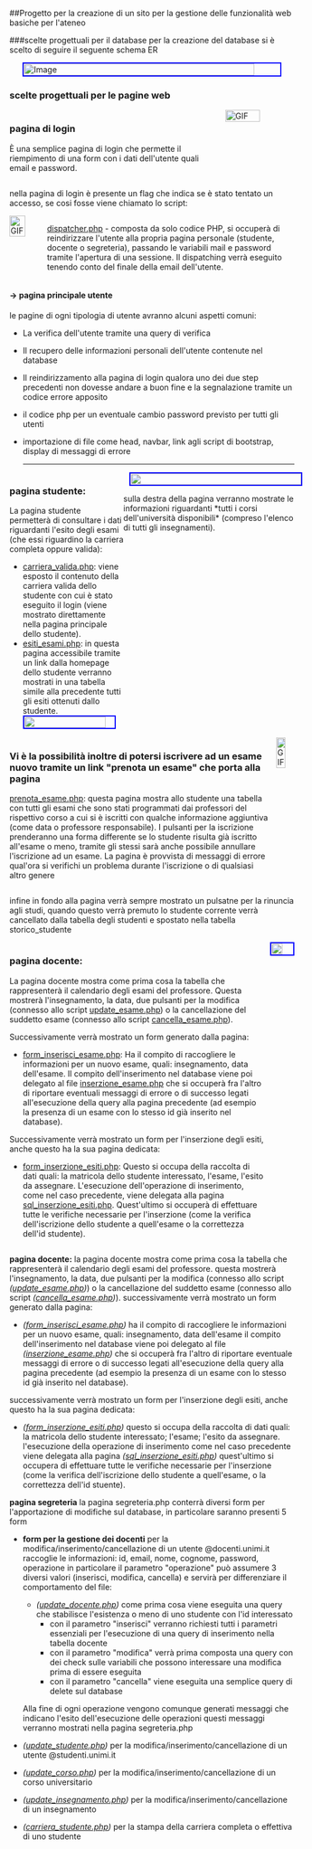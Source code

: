 ##Progetto per la creazione di un sito per la gestione delle funzionalità web basiche per l'ateneo

###scelte progettuali per il database
per la creazione del database si è scelto di seguire il seguente schema ER
<div style="display: flex; justify-content: center;">
    <img src="../media/diagramma.png" alt="Image" style="width: 90%;border: 2px solid blue;">
</div>

<h3>scelte progettuali per le pagine web</h3>
<div style="display: flex; align-items: flex-start;">
    <div style="flex-grow: 1;">
        <h3>pagina di login</h3>
        <p>È una semplice pagina di login che permette il riempimento di una form con i dati dell'utente 
        quali email e password.</p>
    </div>
    <img src="../media/login.gif" alt="GIF" style="margin-left: 10px; width: 50%">
</div>

nella pagina di login è presente un flag che indica se è stato tentato un accesso, se cosi fosse viene chiamato lo script:

<div style="display: flex; align-items: flex-start;">
    <img src="../media/login_tutti.gif" alt="GIF" style="margin-right: 10px; width: 50%">
    <div style="flex-grow: 1;">
        <p>
            <a href="dispatcher.php">dispatcher.php</a> - composta da solo codice PHP, si occuperà di reindirizzare l'utente alla propria pagina personale (studente, docente o segreteria), passando le variabili mail e password tramite l'apertura di una sessione.
            Il dispatching verrà eseguito tenendo conto del finale della email dell'utente.
        </p>
    </div>
</div>


#### -> pagina principale utente
le pagine di ogni tipologia di utente avranno alcuni aspetti comuni:
- La verifica dell'utente tramite una query di verifica
- Il recupero delle informazioni personali dell'utente contenute nel database
- Il reindirizzamento alla pagina di login qualora uno dei due step precedenti non dovesse andare a buon fine e la segnalazione tramite un codice errore apposito
- il codice php per un eventuale cambio password previsto per tutti gli utenti
- importazione di file come head, navbar, link agli script di bootstrap, display di messaggi di errore
  
  <hr style="color: blue; border-width: 2px;">


<div style="display: flex; align-items: flex-start;">
    <div style="flex-basis: 40%;">
        <h3>pagina studente:</h3>
        <p>La pagina studente permetterà di consultare i dati riguardanti l'esito degli esami (che essi riguardino la carriera completa oppure valida):</p>
        <ul>
            <li><a href="carriera_valida.php">carriera_valida.php</a>: viene esposto il contenuto della carriera valida dello studente con cui è stato eseguito il login (viene mostrato direttamente nella pagina principale dello studente).</li>
            <li><a href="esiti_esami.php">esiti_esami.php</a>: in questa pagina accessibile tramite un link dalla homepage dello studente verranno mostrati in una tabella simile alla precedente tutti gli esiti ottenuti dallo studente.
                <img src="../media/esiti_esami.png" style="width: 90%; border: 2px solid blue;">
            </li>
        </ul>
    </div>
    <div style="flex-basis: 60%;">
        <img src="../media/studente_homepage.png" style="margin-left: 10px; width: 100%; border: 2px solid blue;">
        <p>sulla destra della pagina verranno mostrate le informazioni riguardanti *tutti i corsi dell'università disponibili* (compreso l'elenco di tutti gli insegnamenti).</p>
    </div>
</div>



<div style="display: flex; align-items: flex-start;">
    <div style="flex-grow: 1;">
        <h3>Vi è la possibilità inoltre di potersi iscrivere ad un esame nuovo tramite un link "prenota un esame" che porta alla pagina</h3>
        <p><a href="prenota_esame.php">prenota_esame.php</a>: 
        questa pagina mostra allo studente una tabella con tutti gli esami che sono stati programmati dai professori del rispettivo corso a cui si è iscritti con qualche informazione aggiuntiva (come data o professore responsabile). I pulsanti per la iscrizione prenderanno una forma differente se lo studente risulta già iscritto all'esame o meno, tramite gli stessi sarà anche possibile annullare l'iscrizione ad un esame. La pagina è provvista di messaggi di errore qual'ora si verifichi un problema durante l'iscrizione o di qualsiasi altro genere
    </div>
    <img src="../media/prenota_esame.gif" alt="GIF" style="margin-left: 10px; width: 50%">
</div>

infine in fondo alla pagina verrà sempre mostrato un pulsatne per la rinuncia agli studi, quando questo verrà premuto lo studente corrente verrà cancellato dalla tabella degli studenti e spostato nella tabella storico_studente

<div style="display: flex; align-items: flex-start;">
    <div style="flex-grow: 1;">
        <h3>pagina docente:</h3>
        <p>La pagina docente mostra come prima cosa la tabella che rappresenterà il calendario degli esami del professore.
        Questa mostrerà l'insegnamento, la data, due pulsanti per la modifica (connesso allo script <a href="update_esame.php">update_esame.php</a>) o la cancellazione del suddetto esame (connesso allo script <a href="cancella_esame.php">cancella_esame.php</a>).</p>
        <p>Successivamente verrà mostrato un form generato dalla pagina:</p>
        <ul>
            <li><a href="form_inserisci_esame.php">form_inserisci_esame.php</a>: Ha il compito di raccogliere le informazioni per un nuovo esame, quali: insegnamento, data dell'esame.
            Il compito dell'inserimento nel database viene poi delegato al file <a href="inserzione_esame.php">inserzione_esame.php</a> che si occuperà fra l'altro di riportare eventuali messaggi di errore o di successo legati all'esecuzione della query alla pagina precedente (ad esempio la presenza di un esame con lo stesso id già inserito nel database).</li>
        </ul>
        <p>Successivamente verrà mostrato un form per l'inserzione degli esiti, anche questo ha la sua pagina dedicata:</p>
        <ul>
            <li><a href="form_inserzione_esiti.php">form_inserzione_esiti.php</a>: Questo si occupa della raccolta di dati quali: la matricola dello studente interessato, l'esame, l'esito da assegnare.
            L'esecuzione dell'operazione di inserimento, come nel caso precedente, viene delegata alla pagina <a href="sql_inserzione_esiti.php">sql_inserzione_esiti.php</a>.
            Quest'ultimo si occuperà di effettuare tutte le verifiche necessarie per l'inserzione (come la verifica dell'iscrizione dello studente a quell'esame o la correttezza dell'id studente).</li>
        </ul>
    </div>
    <img src="../media/docente_homepage.png" style="margin-left: 10px; width: 50%; border: 2px solid blue">
</div>

**pagina docente:**
la pagina docente mostra come prima cosa la tabella che rappresenterà il calendario degli esami del professore.
questa mostrerà l'insegnamento, la data, due pulsanti per la modifica (connesso allo script *([update_esame.php](update_esame.php))*) o la cancellazione del suddetto esame (connesso allo script *([cancella_esame.php](cancella_esame.php))*).
successivamente verrà mostrato un form generato dalla pagina:
- *([form_inserisci_esame.php](form_inserisci_esame.php))*
    ha il compito di raccogliere le informazioni per un nuovo esame, quali: insegnamento, data dell'esame
    il compito dell'inserimento nel database viene poi delegato al file *([inserzione_esame.php](inserzione_esame.php))* che si occuperà fra l'altro di riportare eventuale messaggi di errore o di successo legati all'esecuzione della query alla pagina precedente (ad esempio la presenza di un esame con lo stesso id già inserito nel database).

successivamente verrà mostrato un form per l'inserzione degli esiti, anche questo ha la sua pagina dedicata:
- *([form_inserzione_esiti.php](form_inserzione_esiti.php))*
    questo si occupa della raccolta di dati quali: la matricola dello studente interessato; l'esame; l'esito da assegnare. l'esecuzione della operazione di inserimento come nel caso precedente viene delegata alla pagina *([sql_inserzione_esiti.php](sql_inserzione_esiti.php))* quest'ultimo si occupera di effettuare tutte le verifiche necessarie per l'inserzione (come la verifica dell'iscrizione dello studente a quell'esame, o la correttezza dell'id stuente).


**pagina segreteria**
la pagina segreteria.php conterrà diversi form per l'apportazione di modifiche sul database, in particolare saranno presenti 5 form 
- **form per la gestione dei docenti**
    per la modifica/inserimento/cancellazione di un utente @docenti.unimi.it
    raccoglie le informazioni: id, email, nome, cognome, password, operazione
    in particolare il parametro "operazione" può assumere 3 diversi valori (inserisci, modifica, cancella) e servirà per differenziare il comportamento del file:
    - *([update_docente.php](update_docente.php))*
    come prima cosa viene eseguita una query che stabilisce l'esistenza o meno di uno studente con l'id interessato
        - con il parametro "inserisci" verranno richiesti tutti i parametri essenziali per l'esecuzione di una query di inserimento nella tabella docente
        - con il parametro "modifica" verrà prima composta una query con dei check sulle variabili che possono interessare una modifica prima di essere eseguita
        - con il parametro "cancella" viene eseguita una semplice query di delete sul database
        
    Alla fine di ogni operazione vengono comunque generati messaggi che indicano l'esito dell'esecuzione delle operazioni
    questi messaggi verranno mostrati nella pagina segreteria.php


- *([update_studente.php](update_studente.php))* 
    per la modifica/inserimento/cancellazione di un utente @studenti.unimi.it

- *([update_corso.php](update_corso.php))* 
    per la modifica/inserimento/cancellazione di un corso universitario

- *([update_insegnamento.php](update_insegnametno.php))* 
    per la modifica/inserimento/cancellazione di un insegnamento

- *([carriera_studente.php](carriera_studente.php))* 
    per la stampa della carriera completa o effettiva di uno studente
